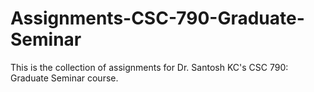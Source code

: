 # Assignments-CSC-790-Graduate-Seminar
This is the collection of assignments for Dr. Santosh KC's CSC 790: Graduate Seminar course.
